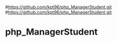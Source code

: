 #https://github.com/kpt96/php_ManagerStudent.git
#https://github.com/kpt96/php_ManagerStudent.git
# php_ManagerStudent
